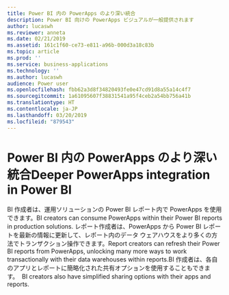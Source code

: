 ```yaml
---
title: Power BI 内の PowerApps のより深い統合
description: Power BI 向けの PowerApps ビジュアルが一般提供されます
author: lucaswh
ms.reviewer: anneta
ms.date: 02/21/2019
ms.assetid: 161c1f60-ce73-e811-a96b-000d3a18c83b
ms.topic: article
ms.prod: ''
ms.service: business-applications
ms.technology: ''
ms.author: lucaswh
audience: Power user
ms.openlocfilehash: fbb62a3d8f34820493fe0e47cd91d8a55a14c4f7
ms.sourcegitcommit: 1a61095607f38831541a95f4ceb2a54bb756a41b
ms.translationtype: HT
ms.contentlocale: ja-JP
ms.lasthandoff: 03/20/2019
ms.locfileid: "879543"
---
```

# <a name="deeper-powerapps-integration-in-power-bi"></a><span data-ttu-id="94fa7-103">Power BI 内の PowerApps のより深い統合</span><span class="sxs-lookup"><span data-stu-id="94fa7-103">Deeper PowerApps integration in Power BI</span></span>




<span data-ttu-id="94fa7-104">BI 作成者は、運用ソリューションの Power BI レポート内で PowerApps を使用できます。</span><span class="sxs-lookup"><span data-stu-id="94fa7-104">BI creators can consume PowerApps within their Power BI reports in production solutions.</span></span> <span data-ttu-id="94fa7-105">レポート作成者は、PowerApps から Power BI レポートを最新の情報に更新して、レポート内のデータ ウェアハウスをより多くの方法でトランザクション操作できます。</span><span class="sxs-lookup"><span data-stu-id="94fa7-105">Report creators can refresh their Power BI reports from PowerApps, unlocking many more ways to work transactionally with their data warehouses within reports.</span></span><span data-ttu-id="94fa7-106">BI 作成者は、各自のアプリとレポートに簡略化された共有オプションを使用することもできます。</span><span class="sxs-lookup"><span data-stu-id="94fa7-106">  BI creators also have simplified sharing options with their apps and reports.</span></span>